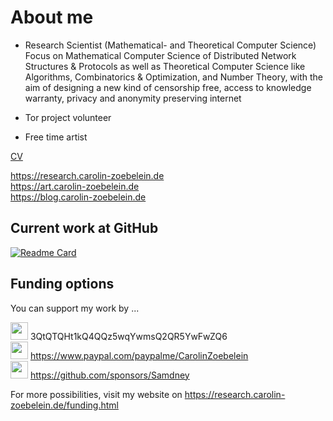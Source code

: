 # About me

- Research Scientist (Mathematical- and Theoretical Computer Science)<br />
Focus on Mathematical Computer Science of Distributed Network Structures & Protocols as well as Theoretical
Computer Science like Algorithms, Combinatorics & Optimization, and Number Theory, with the aim of designing
a new kind of censorship free, access to knowledge warranty, privacy and anonymity preserving internet

- Tor project volunteer
- Free time artist

<a href="https://research.carolin-zoebelein.de/files/cv_longversion.pdf" title="External: CV" target="_blank">CV</a>

<a href="https://research.carolin-zoebelein.de" title="External: Research" target="_blank">https://research.carolin-zoebelein.de</a><br />
<a href="https://art.carolin-zoebelein.de" title="External: Art" target="_blank">https://art.carolin-zoebelein.de</a><br />
<a href="https://blog.carolin-zoebelein.de" title="External: Blog" target="_blank">https://blog.carolin-zoebelein.de</a>


## Current work at GitHub
[![Readme Card](https://github-readme-stats.vercel.app/api/pin/?username=Samdney&repo=paper-analysisecho)](https://github.com/anuraghazra/github-readme-stats)


## Funding options

You can support my work by ...<br />


<img height="28" width="28" src="https://cdn.jsdelivr.net/npm/simple-icons@v4/icons/bitcoin.svg" /> 3QtQTQHt1kQ4QQz5wqYwmsQ2QR5YwFwZQ6<br />
<img height="28" width="28" src="https://cdn.jsdelivr.net/npm/simple-icons@v4/icons/paypal.svg" /> <a href="https://www.paypal.com/paypalme/CarolinZoebelein" title="External: PayPal.me" target="_blank">https://www.paypal.com/paypalme/CarolinZoebelein</a><br />
<img height="28" width="28" src="https://cdn.jsdelivr.net/npm/simple-icons@v4/icons/githubsponsors.svg" /> <a href="https://github.com/sponsors/Samdney" title="GitHub Sponsors">https://github.com/sponsors/Samdney</a>

For more possibilities, visit my website on <a href="https://research.carolin-zoebelein.de/funding.html" title="External: Website - Funding" target="_blank">https://research.carolin-zoebelein.de/funding.html</a>

